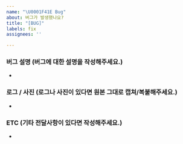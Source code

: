 ```yaml
---
name: "\U0001F41E Bug"
about: 버그가 발생했나요?
title: "[BUG]"
labels: fix
assignees: ''

---
```


### 버그 설명 (버그에 대한 설명을 작성해주세요.)
-

### 로그 / 사진 (로그나 사진이 있다면 원본 그대로 캡쳐/복붙해주세요.)
-

### ETC (기타 전달사항이 있다면 작성해주세요.)
-
